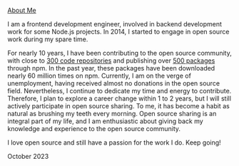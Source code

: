 [About Me](https://wangchujiang.com)

I am a frontend development engineer, involved in backend development work for some Node.js projects. In 2014, I started to engage in open source work during my spare time.

For nearly 10 years, I have been contributing to the open source community, with close to [300 code repositories](https://github.com/search?q=user:jaywcjlove+user:uiwjs+user:tsbbjs+user:kktjs+user:antdpro+user:JSLite+archived:false&type=Repositories) and publishing over [500 packages](https://www.npmjs.com/~wcjiang) through npm. In the past year, these packages have been downloaded nearly 60 million times on npm. Currently, I am on the verge of unemployment, having received almost no donations in the open source field. Nevertheless, I continue to dedicate my time and energy to contribute. Therefore, I plan to explore a career change within 1 to 2 years, but I will still actively participate in open source sharing. To me, it has become a habit as natural as brushing my teeth every morning. Open source sharing is an integral part of my life, and I am enthusiastic about giving back my knowledge and experience to the open source community.

I love open source and still have a passion for the work I do. Keep going!

October 2023
